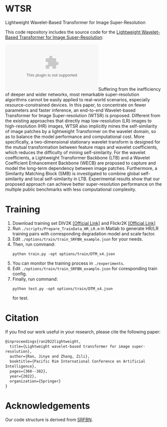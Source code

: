 # WTSR
Lightweight Wavelet-Based Transformer for Image Super-Resolution

This code repository includes the source code for the [Lightweight Wavelet-Based Transformer for Image Super-Resolution](https://link.springer.com/chapter/10.1007/978-3-031-20868-3_27):

![WTSR](./imgs/flowchart.eps "The flowchart of WTSR")Suffering from the inefficiency of deeper and wider networks, most remarkable super-resolution algorithms cannot be easily applied to real-world scenarios, especially resource-constrained devices. In this paper, to concentrate on fewer parameters and faster inference, an end-to-end Wavelet-based Transformer for Image Super-resolution (WTSR) is proposed. Different from the existing approaches that directly map low-resolution (LR) images to high-resolution (HR) images, WTSR also implicitly mines the self-similarity of image patches by a lightweight Transformer on the wavelet domain, so as to balance the model performance and computational cost. More specifically, a two-dimensional stationary wavelet transform is designed for the mutual transformation between feature maps and wavelet coefficients, which reduces the difficulty of mining self-similarity. For the wavelet coefficients, a Lightweight Transformer Backbone (LTB) and a Wavelet Coefficient Enhancement Backbone (WECB) are proposed to capture and model the long-term dependency between image patches. Furthermore, a Similarity Matching Block (SMB) is investigated to combine global self-similarity and local self-similarity in LTB. Experimental results show that our proposed approach can achieve better super-resolution performance on the multiple public benchmarks with less computational complexity.

# Training
1. Download training set DIV2K [[Official Link]](https://data.vision.ee.ethz.ch/cvl/DIV2K/) and Flickr2K [[Official Link]](http://cv.snu.ac.kr/research/EDSR/Flickr2K.tar)
2. Run `./scripts/Prepare_TrainData_HR_LR.m` in Matlab to generate HR/LR training pairs with corresponding degradation model and scale factor.
3. Edit `./options/train/train_SRFBN_example.json` for your needs.
4. Then, run command:
   ```
   python train.py -opt options/train/DTM_x4.json
   ```
5. You can monitor the training process in `./experiments`.
6. Edit `./options/train/train_SRFBN_example.json` for coresponding train config.
7. Finally, run command:
   ```
   python test.py -opt options/train/DTM_x4.json
   ```
   for test.

# Citation
If you find our work useful in your research, please cite the following paper:
```
@inproceedings{ran2022lightweight,
  title={Lightweight wavelet-based transformer for image super-resolution},
  author={Ran, Jinye and Zhang, Zili},
  booktitle={Pacific Rim International Conference on Artificial Intelligence},
  pages={368--382},
  year={2022},
  organization={Springer}
}
```
# Acknowledgements
Our code structure is derived from [SRFBN](https://github.com/Paper99/SRFBN_CVPR19).

